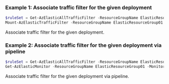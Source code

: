 ### Example 1: Associate traffic filter for the given deployment
```powershell
$ruleSet = Get-AzElasticAllTrafficFilter -ResourceGroupName ElasticResourceGroup01 -MonitorName Monitor01 | Where-Object Name -eq IpFilter01
Mount-AzElasticTrafficFilter -ResourceGroupName ElasticResourceGroup01 -MonitorName Monitor01 -RulesetId $ruleSet.Id
```

Associate traffic filter for the given deployment.

### Example 2: Associate traffic filter for the given deployment via pipeline
```powershell
$ruleSet = Get-AzElasticAllTrafficFilter -ResourceGroupName ElasticResourceGroup01 -MonitorName Monitor02 | Where-Object Name -eq IpFilter02
Get-AzElasticMonitor -ResourceGroupName ElasticResourceGroup01 -MonitorName Monitor02 | Mount-AzElasticTrafficFilter -RulesetId $ruleSet.Id
```

Associate traffic filter for the given deployment via pipeline.
